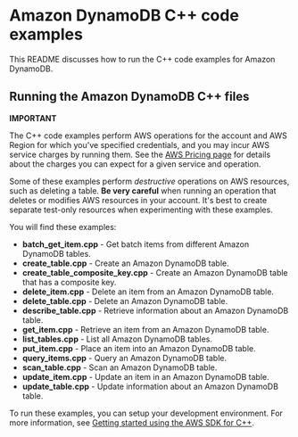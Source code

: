 # Amazon DynamoDB C++ code examples

This README discusses how to run the C++ code examples for Amazon DynamoDB.

## Running the Amazon DynamoDB C++ files

**IMPORTANT**

The C++ code examples perform AWS operations for the account and AWS Region for which you've specified credentials, and you may incur AWS service charges by running them. See the [AWS Pricing page](https://aws.amazon.com/pricing/) for details about the charges you can expect for a given service and operation.

Some of these examples perform *destructive* operations on AWS resources, such as deleting a table. **Be very careful** when running an operation that deletes or modifies AWS resources in your account. It's best to create separate test-only resources when experimenting with these examples.

You will find these examples: 

- **batch_get_item.cpp** - Get batch items from different Amazon DynamoDB tables.
- **create_table.cpp** - Create an Amazon DynamoDB table.
- **create_table_composite_key.cpp** - Create an Amazon DynamoDB table that has a composite key.
- **delete_item.cpp** - Delete an item from an Amazon DynamoDB table.
- **delete_table.cpp** - Delete an Amazon DynamoDB table.
- **describe_table.cpp** - Retrieve information about an Amazon DynamoDB table.
- **get_item.cpp** - Retrieve an item from an Amazon DynamoDB table.
- **list_tables.cpp** - List all Amazon DynamoDB tables.
- **put_item.cpp** - Place an item into an Amazon DynamoDB table.
- **query_items.cpp** - Query an Amazon DynamoDB table.
- **scan_table.cpp** - Scan an Amazon DynamoDB table.
- **update_item.cpp** - Update an item in an Amazon DynamoDB table.
- **update_table.cpp** - Update information about an Amazon DynamoDB table.

To run these examples, you can setup your development environment. For more information, 
see [Getting started using the AWS SDK for C++](https://docs.aws.amazon.com/sdk-for-cpp/v1/developer-guide/getting-started.html). 
